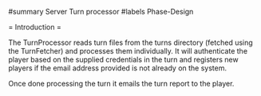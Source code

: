 #summary Server Turn processor
#labels Phase-Design

= Introduction =

The TurnProcessor reads turn files from the turns directory (fetched using the TurnFetcher) and processes them individually.  It will authenticate the player based on the supplied credentials in the turn and registers new players if the email address provided is not already on the system.

Once done processing the turn it emails the turn report to the player.